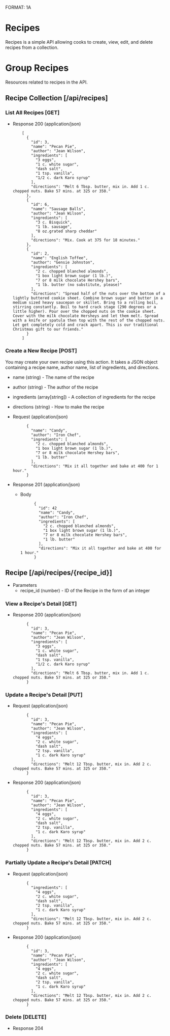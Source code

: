 FORMAT: 1A

# Recipes

Recipes is a simple API allowing cooks to create, view, edit, and delete recipes from a collection.

# Group Recipes

Resources related to recipes in the API.

## Recipe Collection [/api/recipes]

### List All Recipes [GET]

+ Response 200 (application/json)

          [
            {
              "id": 3,
              "name": "Pecan Pie",
              "author": "Jean Wilson",
              "ingredients": [
                "3 eggs",
                "1 c. white sugar",
                "dash salt",
                "1 tsp. vanilla",
                "1/2 c. dark Karo syrup"
              ],
              "directions": "Melt 6 Tbsp. butter, mix in. Add 1 c. chopped nuts. Bake 57 mins. at 325 or 350."
            },
            {
              "id": 6,
              "name": "Sausage Balls",
              "author": "Jean Wilson",
              "ingredients": [
                "3 c. Bisquick",
                "1 lb. sausage",
                "8 oz.grated sharp cheddar"
              ],
              "directions": "Mix. Cook at 375 for 18 minutes."
            },
            {
              "id": 2,
              "name": "English Toffee",
              "author": "Gensie Johnston",
              "ingredients": [
                "2 c. chopped blanched almonds",
                "1 box light brown sugar (1 lb.)",
                "7 or 8 milk chocolate Hershey bars",
                "1 lb. butter (no substitute, please)"
              ],
              "directions": "Spread half of the nuts over the bottom of a lightly buttered cookie sheet. Combine brown sugar and butter in a medium sized heavy saucepan or skillet. Bring to a rolling boil, stirring constantly. Boil to hard crack stage (290 degrees or a little higher). Pour over the chopped nuts on the cookie sheet. Cover with the milk chocolate Hersheys and let them melt. Spread with a knife or spatula then top with the rest of the chopped nuts. Let get completely cold and crack apart. This is our traditional Christmas gift to our friends."
            }
          ]

### Create a New Recipe [POST]

You may create your own recipe using this action. It takes a JSON object
containing a recipe name, author name, list of ingredients, and directions.

+ name (string) - The name of the recipe
+ author (string) - The author of the recipe
+ ingredients (array[string]) - A collection of ingredients for the recipe
+ directions (string) - How to make the recipe

+ Request (application/json)

            {
              "name": "Candy",
              "author": "Iron Chef",
              "ingredients": [
                "2 c. chopped blanched almonds",
                "1 box light brown sugar (1 lb.)",
                "7 or 8 milk chocolate Hershey bars",
                "1 lb. butter"
              ],
              "directions": "Mix it all together and bake at 400 for 1 hour."
            }

+ Response 201 (application/json)

    + Body

                {
                  "id": 42
                  "name": "Candy",
                  "author": "Iron Chef",
                  "ingredients": [
                    "2 c. chopped blanched almonds",
                    "1 box light brown sugar (1 lb.)",
                    "7 or 8 milk chocolate Hershey bars",
                    "1 lb. butter"
                  ],
                  "directions": "Mix it all together and bake at 400 for 1 hour."
                }

## Recipe [/api/recipes/{recipe_id}]

+ Parameters
    + recipe_id (number) - ID of the Recipe in the form of an integer

### View a Recipe's Detail [GET]

+ Response 200 (application/json)

            {
              "id": 3,
              "name": "Pecan Pie",
              "author": "Jean Wilson",
              "ingredients": [
                "3 eggs",
                "1 c. white sugar",
                "dash salt",
                "1 tsp. vanilla",
                "1/2 c. dark Karo syrup"
              ],
              "directions": "Melt 6 Tbsp. butter, mix in. Add 1 c. chopped nuts. Bake 57 mins. at 325 or 350."
            }

### Update a Recipe's Detail [PUT]

+ Request (application/json)

            {
              "id": 3,
              "name": "Pecan Pie",
              "author": "Jean Wilson",
              "ingredients": [
                "4 eggs",
                "2 c. white sugar",
                "dash salt",
                "2 tsp. vanilla",
                "1 c. dark Karo syrup"
              ],
              "directions": "Melt 12 Tbsp. butter, mix in. Add 2 c. chopped nuts. Bake 57 mins. at 325 or 350."
            }

+ Response 200 (application/json)

            {
              "id": 3,
              "name": "Pecan Pie",
              "author": "Jean Wilson",
              "ingredients": [
                "4 eggs",
                "2 c. white sugar",
                "dash salt",
                "2 tsp. vanilla",
                "1 c. dark Karo syrup"
              ],
              "directions": "Melt 12 Tbsp. butter, mix in. Add 2 c. chopped nuts. Bake 57 mins. at 325 or 350."
            }

### Partially Update a Recipe's Detail [PATCH]

+ Request (application/json)

            {
              "ingredients": [
                "4 eggs",
                "2 c. white sugar",
                "dash salt",
                "2 tsp. vanilla",
                "1 c. dark Karo syrup"
              ],
              "directions": "Melt 12 Tbsp. butter, mix in. Add 2 c. chopped nuts. Bake 57 mins. at 325 or 350."
            }

+ Response 200 (application/json)

            {
              "id": 3,
              "name": "Pecan Pie",
              "author": "Jean Wilson",
              "ingredients": [
                "4 eggs",
                "2 c. white sugar",
                "dash salt",
                "2 tsp. vanilla",
                "1 c. dark Karo syrup"
              ],
              "directions": "Melt 12 Tbsp. butter, mix in. Add 2 c. chopped nuts. Bake 57 mins. at 325 or 350."
            }

### Delete [DELETE]

+ Response 204
